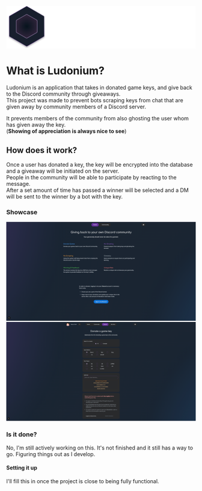 ![Ludonium Icon](.github/assets/Logo.svg)

# What is Ludonium?
Ludonium is an application that takes in donated game keys, and give back to the Discord community through giveaways.  
This project was made to prevent bots scraping keys from chat that are given away by community members of a Discord server.  

It prevents members of the community from also ghosting the user whom has given away the key.  
(**Showing of appreciation is always nice to see**)

## How does it work?
Once a user has donated a key, the key will be encrypted into the database and a giveaway will be initiated on the server.  
People in the community will be able to participate by reacting to the message.  
After a set amount of time has passed a winner will be selected and a DM will be sent to the winner by a bot with the key. 


### Showcase
![Home](.github/assets/presentation/home.png)
![Donate](.github/assets/presentation/donate.png)

### Is it done? 
No, I'm still actively working on this. It's not finished and it still has a way to go. Figuring things out as I develop.

#### Setting it up
I'll fill this in once the project is close to being fully functional.
